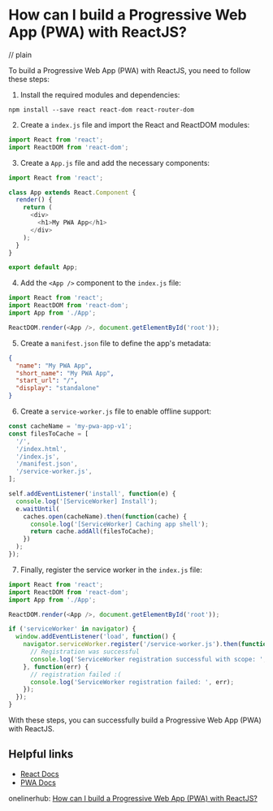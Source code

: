 # How can I build a Progressive Web App (PWA) with ReactJS?
// plain

To build a Progressive Web App (PWA) with ReactJS, you need to follow these steps:

1. Install the required modules and dependencies:

```
npm install --save react react-dom react-router-dom
```

2. Create a `index.js` file and import the React and ReactDOM modules:

```js
import React from 'react';
import ReactDOM from 'react-dom';
```

3. Create a `App.js` file and add the necessary components:

```js
import React from 'react';

class App extends React.Component {
  render() {
    return (
      <div>
        <h1>My PWA App</h1>
      </div>
    );
  }
}

export default App;
```

4. Add the `<App />` component to the `index.js` file:

```js
import React from 'react';
import ReactDOM from 'react-dom';
import App from './App';

ReactDOM.render(<App />, document.getElementById('root'));
```

5. Create a `manifest.json` file to define the app's metadata:

```json
{
  "name": "My PWA App",
  "short_name": "My PWA App",
  "start_url": "/",
  "display": "standalone"
}
```

6. Create a `service-worker.js` file to enable offline support:

```js
const cacheName = 'my-pwa-app-v1';
const filesToCache = [
  '/',
  '/index.html',
  '/index.js',
  '/manifest.json',
  '/service-worker.js',
];

self.addEventListener('install', function(e) {
  console.log('[ServiceWorker] Install');
  e.waitUntil(
    caches.open(cacheName).then(function(cache) {
      console.log('[ServiceWorker] Caching app shell');
      return cache.addAll(filesToCache);
    })
  );
});
```

7. Finally, register the service worker in the `index.js` file:

```js
import React from 'react';
import ReactDOM from 'react-dom';
import App from './App';

ReactDOM.render(<App />, document.getElementById('root'));

if ('serviceWorker' in navigator) {
  window.addEventListener('load', function() {
    navigator.serviceWorker.register('/service-worker.js').then(function(registration) {
      // Registration was successful
      console.log('ServiceWorker registration successful with scope: ', registration.scope);
    }, function(err) {
      // registration failed :(
      console.log('ServiceWorker registration failed: ', err);
    });
  });
}
```

With these steps, you can successfully build a Progressive Web App (PWA) with ReactJS.

## Helpful links

- [React Docs](https://reactjs.org/docs/getting-started.html)
- [PWA Docs](https://developers.google.com/web/progressive-web-apps/)

onelinerhub: [How can I build a Progressive Web App (PWA) with ReactJS?](https://onelinerhub.com/reactjs/how-can-i-build-a-progressive-web-app--pwa--with-reactjs)